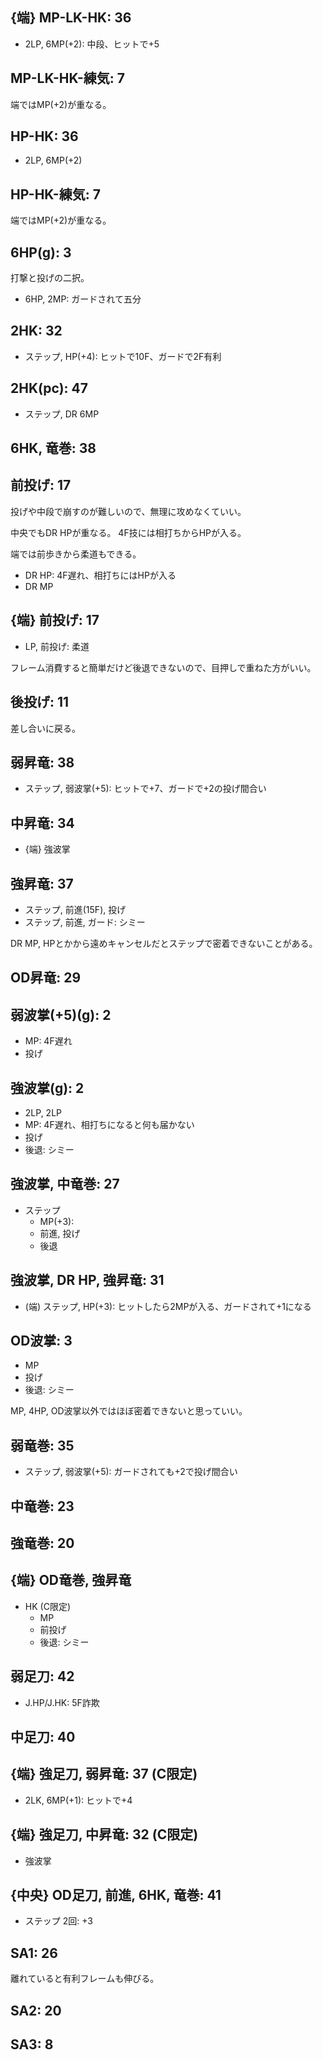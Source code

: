 ## {端} MP-LK-HK: 36

- 2LP, 6MP(+2): 中段、ヒットで+5

## MP-LK-HK-練気: 7

端ではMP(+2)が重なる。

## HP-HK: 36

- 2LP, 6MP(+2)

## HP-HK-練気: 7

端ではMP(+2)が重なる。

## 6HP(g): 3

打撃と投げの二択。

- 6HP, 2MP: ガードされて五分

## 2HK: 32

- ステップ, HP(+4): ヒットで10F、ガードで2F有利

## 2HK(pc): 47

- ステップ, DR 6MP

## 6HK, 竜巻: 38

## 前投げ: 17

投げや中段で崩すのが難しいので、無理に攻めなくていい。

中央でもDR HPが重なる。
4F技には相打ちからHPが入る。

端では前歩きから柔道もできる。

- DR HP: 4F遅れ、相打ちにはHPが入る
- DR MP

## {端} 前投げ: 17

- LP, 前投げ: 柔道

フレーム消費すると簡単だけど後退できないので、目押しで重ねた方がいい。

## 後投げ: 11

差し合いに戻る。

## 弱昇竜: 38

- ステップ, 弱波掌(+5): ヒットで+7、ガードで+2の投げ間合い

## 中昇竜: 34

- {端} 強波掌

## 強昇竜: 37

- ステップ, 前進(15F), 投げ
- ステップ, 前進, ガード: シミー

DR MP, HPとかから遠めキャンセルだとステップで密着できないことがある。

## OD昇竜: 29

## 弱波掌(+5)(g): 2

- MP: 4F遅れ
- 投げ

## 強波掌(g): 2

- 2LP, 2LP
- MP: 4F遅れ、相打ちになると何も届かない
- 投げ
- 後退: シミー

## 強波掌, 中竜巻: 27

- ステップ
  - MP(+3):
  - 前進, 投げ
  - 後退

## 強波掌, DR HP, 強昇竜: 31

- (端) ステップ, HP(+3): ヒットしたら2MPが入る、ガードされて+1になる

## OD波掌: 3

- MP
- 投げ
- 後退: シミー

MP, 4HP, OD波掌以外ではほぼ密着できないと思っていい。

## 弱竜巻: 35

- ステップ, 弱波掌(+5): ガードされても+2で投げ間合い

## 中竜巻: 23

## 強竜巻: 20

## {端} OD竜巻, 強昇竜

- HK (C限定)
  - MP
  - 前投げ
  - 後退: シミー

## 弱足刀: 42

- J.HP/J.HK: 5F詐欺

## 中足刀: 40

## {端} 強足刀, 弱昇竜: 37 (C限定)

- 2LK, 6MP(+1): ヒットで+4

## {端} 強足刀, 中昇竜: 32 (C限定)

- 強波掌

## {中央} OD足刀, 前進, 6HK, 竜巻: 41

- ステップ 2回: +3

## SA1: 26

離れていると有利フレームも伸びる。

## SA2: 20

## SA3: 8
